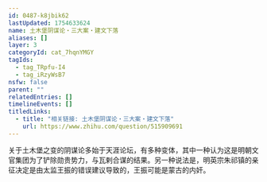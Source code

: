 ```yaml
---
id: 0487-k8jbik62
lastUpdated: 1754633624
name: 土木堡阴谋论・三大案・建文下落
aliases: []
layer: 3
categoryId: cat_7hqnYMGY
tagIds:
  - tag_TRpfu-I4
  - tag_iRzyWsB7
nsfw: false
parent: ""
relatedEntries: []
timelineEvents: []
titledLinks:
  - title: "相关链接: 土木堡阴谋论・三大案・建文下落"
    url: https://www.zhihu.com/question/515909691
---
```


关于土木堡之变的阴谋论多始于天涯论坛，有多种变体，其中一种认为这是明朝文官集团为了铲除勋贵势力，与瓦剌合谋的结果。另一种说法是，明英宗朱祁镇的亲征决定是由太监王振的错误建议导致的，王振可能是蒙古的内奸。